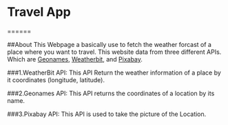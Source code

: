# Travel App
======

##About
This Webpage a basically use to fetch the weather forcast of a place where you want to travel. This website data from three different APIs. Which are [Geonames](https://www.geonames.org/), [Weatherbit](https://www.weatherbit.io/api), and [Pixabay](https://pixabay.com/).

###1.WeatherBit API:
This API Return the weather information of a place by it coordinates (longitude, latitude).

###2.Geonames API:
This API returns the coordinates of a location by its name.

###3.Pixabay API:
This API is used to take the picture of the Location.
